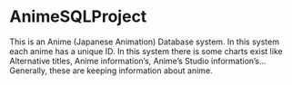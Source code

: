 # AnimeSQLProject

This is an Anime (Japanese Animation) Database system. In this system each anime has a unique ID.
In this system there is some charts exist like Alternative titles, Anime information’s, Anime’s Studio information’s… Generally, these are keeping information about anime.

